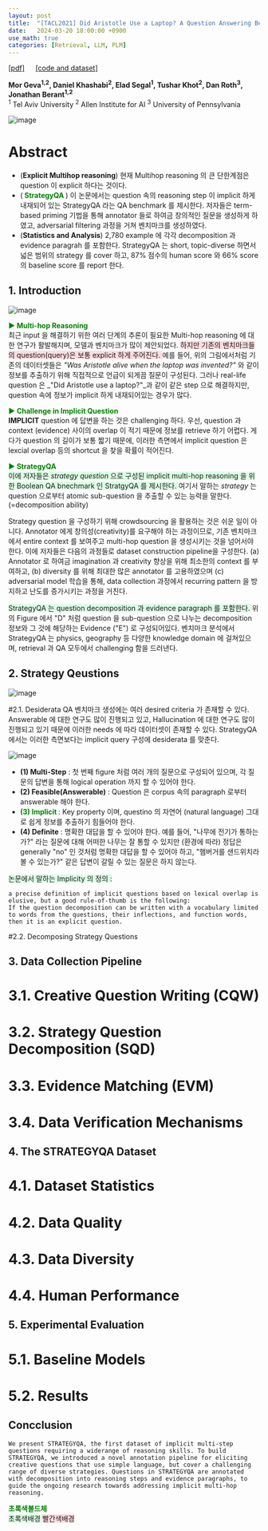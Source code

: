 ```yaml
---
layout: post
title:  "[TACL2021] Did Aristotle Use a Laptop? A Question Answering Benchmark with Implicit Reasoning Strategies"
date:   2024-03-20 18:00:00 +0900
use_math: true
categories: [Retrieval, LLM, PLM]
---
```


[[pdf]](https://aclanthology.org/2021.tacl-1.21.pdf)  &emsp;
[[code and dataset]](https://allenai.org/data/strategyqa)

**Mor Geva<sup>1,2</sup>, Daniel Khashabi<sup>2</sup>, Elad Segal<sup>1</sup>, Tushar Khot<sup>2</sup>, Dan Roth<sup>3</sup>, Jonathan Berant<sup>1,2</sup>**
<br><sup>1</sup> Tel Aviv University <sup>2</sup> Allen Institute for AI <sup>3</sup> University of Pennsylvania &emsp;

![image](https://github.com/yong1-kim/yong1-kim.github.io/assets/42200027/cb198cb6-b314-412b-9770-4585a63fb1fb)

# Abstract
- (**Explicit Multihop reasoning**) 현재 Multihop reasoning 의 큰 단한계점은 question 이 explicit 하다는 것이다.
- (<span style='color:green;font-weight:bold'> StrategyQA </span>) 이 논문에서는 question 속의 reasoning step 이 implicit 하게 내재되어 있는 StrategyQA 라는 QA benchmark 를 제시한다. 저자들은 term-based priming 기법을 통해 annotator 들로 하여금 창의적인 질문을 생성하게 하였고, adversarial filtering 과정을 거쳐 벤치마크를 생성하였다. 
- (**Statistics and Analysis**) 2,780 example 에 각각 decomposition 과 evidence paragrah 를 포함한다. StrategyQA 는 short, topic-diverse 하면서 넓은 범위의 strategy 를 cover 하고, 87% 점수의 human score 와 66% score 의 baseline score 를 report 한다.

## 1. Introduction

![image](https://github.com/yong1-kim/yong1-kim.github.io/assets/42200027/67d0c7ef-12ed-4d58-9206-ec9da2be94bb)

<span style='color:green;font-weight:bold'> ▶ Multi-hop Reasoning </span>
<br>
최근 input 을 해결하기 위한 여러 단계의 추론이 필요한 Multi-hop reasoning 에 대한 연구가 활발해지며, 모델과 벤치마크가 많이 제안되었다.
<span style='background-color: #ffdce0'> 하지만 기존의 벤치마크들의 question(query)은 보통 explicit 하게 주어진다.  </span>
예를 들어, 위의 그림에서처럼 기존의 데이터셋들은 _"Was Aristotle alive when the laptop was invented?"_ 와 같이 정보를 추출하기 위해 직접적으로 언급이 되게끔 질문이 구성된다.
그러나 real-life question 은 _"Did Aristotle use a laptop?"_과 같이 같은 step 으로 해결하지만, question 속에 정보가 implicit 하게 내재되어있는 경우가 많다.

<span style='color:green;font-weight:bold'> ▶ Challenge in Implicit Question </span>
<br>
**IMPLICIT** question 에 답변을 하는 것은 challenging 하다.
우선, question 과 context (evidence) 사이의 overlap 이 적기 때문에 정보를 retrieve 하기 어렵다.
게다가 question 의 길이가 보통 짧기 때문에, 이러한 측면에서 implicit question 은 lexcial overlap 등의 shortcut 을 찾을 확률이 적어진다.

<span style='color:green;font-weight:bold'> ▶ StrategyQA </span>
<br>
<span style='background-color: #dcffe4'> 
이에 저자들은 *strategy question* 으로 구성된 implicit multi-hop reasoning 을 위한 Boolean QA bnechmark 인 StratgyQA 를 제시한다.
 </span>
여기서 말하는 *strategy* 는 question 으로부터 atomic sub-question 을 추출할 수 있는 능력을 말한다. (=decomposition ability)

Strategy question 을 구성하기 위해 crowdsourcing 을 활용하는 것은 쉬운 일이 아니다.
Annotator 에게 창의성(creativity)를 요구해야 하는 과정이므로, 기존 벤치마크에서 entire context 를 보여주고 multi-hop question 을 생성시키는 것을 넘어서야 한다.
이에 저자들은 다음의 과정들로 dataset construction pipeline을 구성한다.
(a) Annotator 로 하여금 imagination 과 creativity 향상을 위해 최소한의 context 를 부여하고, (b) diversity 를 위해 최대한 많은 annotator 를 고용하였으며 (c) adversarial model 학습을 통해, data collection 과정에서 recurring pattern 을 방지하고 난도를 증가시키는 과정을 거친다.

<span style='background-color: #dcffe4'> StrategyQA 는 question decomposition 과 evidence paragraph 를 포함한다. </span>
위의 Figure 에서 "D" 처럼 question 을 sub-question 으로 나누는 decomposition 정보와 그 것에 해당하는 Evidence ("E") 로 구성되어있다.
벤치마크 분석에서 StrategyQA 는 physics, geography 등 다양한 knowledge domain 에 걸쳐있으며, retrieval 과 QA 모두에서 challenging 함을 드러낸다.

## 2. Strategy Qeustions

![image](https://github.com/yong1-kim/yong1-kim.github.io/assets/42200027/332fe333-dd97-4034-8b82-fa38c76387e5)

#2.1. Desiderata
QA 벤치마크 생성에는 여러 desired criteria 가 존재할 수 있다. Answerable 에 대한 연구도 많이 진행되고 있고, Hallucination 에 대한 연구도 많이 진행되고 있기 때문에 이러한 needs 에 따라 데이터셋이 존재할 수 있다. StrategyQA 에서는 이러한 측면보다는 implicit query 구성에 desiderata 를 맞춘다.

![image](https://github.com/yong1-kim/yong1-kim.github.io/assets/42200027/eddf9cc6-db70-49b3-90fe-131a425f5acc)

- **(1) Multi-Step** : 첫 번째 figure 처럼 여러 개의 질문으로 구성되어 있으며, 각 질문의 답변을 통해 logical operation 까지 할 수 있어야 한다.
- **(2) Feasible(Answerable)** : Question 은 corpus 속의 paragraph 로부터 answerable 해야 한다. 
- <span style='color:green;font-weight:bold'> (3) Implicit </span> : Key property 이며, questino 의 자연어 (natural language) 그대로 쉽게 정보를 추출하기 힘들어야 한다.
- **(4) Definite** : 명확한 대답을 할 수 있어야 한다. 예를 들어, "나무에 전기가 통하는가?" 라는 질문에 대해 어떠한 나무는 잘 통할 수 있지만 (환경에 따라) 정답은 generally "no" 인 것처럼 명확한 대답을 할 수 있어야 하고, "햄버거를 샌드위치라 볼 수 있는가?" 같은 답변이 갈릴 수 있는 질문은 하지 않는다.

<span style='background-color: #dcffe4'> 논문에서 말하는 Implicity 의 정의 : </span>
```
a precise definition of implicit questions based on lexical overlap is elusive, but a good rule-of-thumb is the following:
If the question decomposition can be written with a vocabulary limited to words from the questions, their inflections, and function words, then it is an explicit question.
```

#2.2. Decomposing Strategy Questions

## 3. Data Collection Pipeline
# 3.1. Creative Question Writing (CQW)
# 3.2. Strategy Question Decomposition (SQD)
# 3.3. Evidence Matching (EVM)
# 3.4. Data Verification Mechanisms

## 4. The STRATEGYQA Dataset
# 4.1. Dataset Statistics
# 4.2. Data Quality
# 4.3. Data Diversity
# 4.4. Human Performance


## 5. Experimental Evaluation
# 5.1. Baseline Models
# 5.2. Results


## Concclusion
```
We present STRATEGYQA, the first dataset of implicit multi-step questions requiring a widerange of reasoning skills. To build STRATEGYQA, we introduced a novel annotation pipeline for eliciting creative questions that use simple language, but cover a challenging range of diverse strategies. Questions in STRATEGYQA are annotated with decomposition into reasoning steps and evidence paragraphs, to guide the ongoing research towards addressing implicit multi-hop reasoning.
```

<span style='color:green;font-weight:bold'> 초록색볼드체 </span>
<br>
<span style='background-color: #dcffe4'> 초록색배경 </span>
<span style='background-color: #ffdce0'> 빨간색배경 </span>
